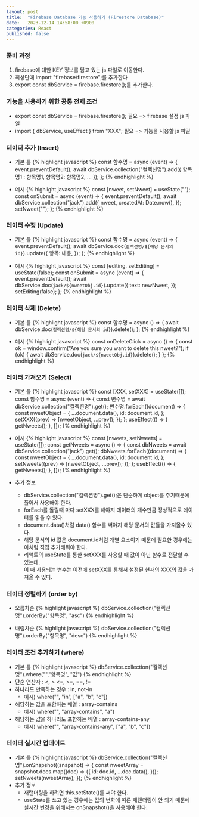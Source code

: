 ```yaml
---
layout: post
title:  "Firebase Database 기능 사용하기 (Firestore Database)"
date:   2023-12-14 14:58:00 +0900
categories: React
published: false
---
```


### 준비 과정

1. firebase에 대한 KEY 정보를 담고 있는 js 파일로 이동한다.
2. 최상단에 import "firebase/firestore";를 추가한다
3. export const dbService = firebase.firestore();를 추가한다.

### 기능을 사용하기 위한 공통 전제 조건

- export const dbService = firebase.firestore(); 필요 => firebase 설정 js 파일
- import { dbService, useEffect } from "XXX"; 필요 => 기능을 사용할 js 파일

### 데이터 추가 (Insert)

- 기본 틀
{% highlight javascript %}
const 함수명 = async (event) => {
    event.preventDefault();
    await dbService.collection("컬렉션명").add({
      항목명1 : 항목명1,
      항목명2: 항목명2,
      ...
    });
};
{% endhighlight %}

- 예시
{% highlight javascript %}
const [nweet, setNweet] = useState("");
const onSubmit = async (event) => {
    event.preventDefault();
    await dbService.collection("jack").add({
    nweet,
    createdAt: Date.now(),
    });
    setNweet("");
};
{% endhighlight %}

### 데이터 수정 (Update)

- 기본 틀
{% highlight javascript %}
const 함수명 = async (event) => {
    event.preventDefault();
    await dbService.doc(`컬렉션명/${해당 문서의 id}`).update({
        항목: 내용,
    });
};
{% endhighlight %}

- 예시
{% highlight javascript %}
const [editing, setEditing] = useState(false);
const onSubmit = async (event) => {
    event.preventDefault();
    await dbService.doc(`jack/${nweetObj.id}`).update({
    text: newNweet,
    });
    setEditing(false);
};
{% endhighlight %}

### 데이터 삭제 (Delete)

- 기본 틀
{% highlight javascript %}
const 함수명 = async () => {
      await dbService.doc(`컬렉션명/${해당 문서의 id}`).delete();
};
{% endhighlight %}

- 예시
{% highlight javascript %}
const onDeleteClick = async () => {
    const ok = window.confirm("Are you sure you want to delete this nweet?");
    if (ok) {
    await dbService.doc(`jack/${nweetObj.id}`).delete();
    }
};
{% endhighlight %}

### 데이터 가져오기 (Select)

- 기본 틀
{% highlight javascript %}
const [XXX, setXXX] = useState([]);
const 함수명 = async (event) => {
    const 변수명 = await dbService.collection("컬렉션명").get();
    변수명.forEach((document) => {
        const nweetObject = {
        ...document.data(),
        id: document.id,
        };
        setXXX((prev) => [nweetObject, ...prev]);
    });
};
useEffect(() => {
  getNweets();
}, []);
{% endhighlight %}

- 예시
{% highlight javascript %}
const [nweets, setNweets] = useState([]);
const getNweets = async () => {
    const dbNweets = await dbService.collection("jack").get();
    dbNweets.forEach((document) => {
        const nweetObject = {
            ...document.data(),
            id: document.id,
        };
        setNweets((prev) => [nweetObject, ...prev]);
    });
};
useEffect(() => {
    getNweets();
}, []);
{% endhighlight %}

- 추가 정보
  - dbService.collection("컬렉션명").get();은 단순하게 object를 주기때문에 풀어서 사용해야 한다.
  - forEach를 돌릴때 마다 setXXX를 해야지 데이터의 개수만큼 정상적으로 데이터를 읽을 수 있다.
  - document.data()처럼 data() 함수를 써야지 해당 문서의 값들을 가져올수 있다.
  - 해당 문서의 id 값은 document.id처럼 개별 요소이기 때문에 필요한 경우에는 이처럼 직접 추가해줘야 한다.
  - 리액트의 useState를 통한 setXXX를 사용할 때 값이 아닌 함수로 전달할 수 있는데,  
  이 때 사용되는 변수는 이전에 setXXX를 통해서 설정된 현재의 XXX의 값을 가져올 수 있다.

### 데이터 정렬하기 (order by)

- 오름차순
{% highlight javascript %}
dbService.collection("컬렉션명").orderBy("항목명", "asc")
{% endhighlight %}

- 내림차순
{% highlight javascript %}
dbService.collection("컬렉션명").orderBy("항목명", "desc")
{% endhighlight %}

### 데이터 조건 추가하기 (where)

- 기본 틀
{% highlight javascript %}
dbService.collection("컬렉션명").where("","항목명", "값")
{% endhighlight %}
- 단순 연산자 : &lt;, &gt; &lt;=, &gt;=, ==, !=
- 하나라도 만족하는 경우 : in, not-in
  - 예시) where("", "in", ["a", "b", "c"])
- 해당하는 값을 포함하는 배열 : array-contains
  - 예시) where("", "array-contains", "a")
- 해당하는 값을 하나라도 포함하는 배열 : array-contains-any
  - 예시) where("", "array-contains-any", ["a", "b", "c"])

### 데이터 실시간 업데이트

- 기본 틀
{% highlight javascript %}
dbService.collection("컬렉션명").onSnapshot((snapshot) => {
    const nweetArray = snapshot.docs.map((doc) => ({
      id: doc.id,
      ...doc.data(),
    }));
    setNweets(nweetArray);
});
{% endhighlight %}
- 추가 정보
  - 재랜더링을 하려면 this.setState()를 써야 한다.
  - useState를 쓰고 있는 경우에는 값의 변화에 따른 재랜더링이 안 되기 때문에  
  실시간 변경을 위해서는 onSnapshot()을 사용해야 한다.